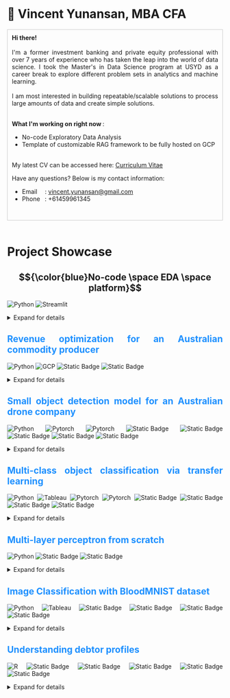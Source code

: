 # 🔭 Vincent Yunansan, MBA CFA 
<div style="text-align: justify;">

<div style="border: 1px solid #ccc; padding: 10px;">
<b>Hi there!</b>
<br>
<br>
I'm a former investment banking and private equity professional with over 7 years of experience who has taken the leap into the world of data science. 
I took the Master's in Data Science program at USYD as a career break to explore different problem sets in analytics and machine learning. 
</br>
  <br>
I am most interested in building repeatable/scalable solutions to process large amounts of data and create simple solutions. 
</br>

<br><b> What I'm working on right now </b>: 
- No-code Exploratory Data Analysis 
- Template of customizable RAG framework to be fully hosted on GCP

<br> My latest CV can be accessed here: <a href="assets/Resume_Vincent_Yunansan.pdf"> Curriculum Vitae</a> </br>


Have any questions? Below is my contact information:
- Email &ensp;&ensp;: vincent.yunansan@gmail.com  
- Phone &ensp;: +61459961345
</br>

</div>
<br>

# Project Showcase

## $${\color{blue}No-code \space EDA \space platform}$$
![Python](https://img.shields.io/badge/-Python-Green?style=flat&logo=python&logoColor=white)  ![Streamlit](https://img.shields.io/badge/-Streamlit-FF4B4B?style=flat&logo=streamlit&logoColor=white)
<details><summary>Expand for details</summary>
<br> <i> <font color = "grey"> This project began on 27 Nov 2024. Repository can be accessed here <a href="https://github.com/vyun8699/monkey_business"> here</a> </font> </i></br>


<br> <b> Problem </b>: All data science project begins with a proper Exploratory Data Analysis (EDA) which can be repetitive and time consuming. Wouldn't it be nice if there is a tool that allow you to do simply click through, records all changes and output you've made a long the way, and gets you (mostly) there without coding?</br>
<br><b> Solution </b>: This is a work in progress. @ksun5328 and I are building the end-to-end system to deliver this. Stay tuned! </br> 

</br>

[![WIP view of the no-code EDA platform](https://img.youtube.com/vi/-SRmdLSMb04/mqdefault.jpg)](https://youtu.be/-SRmdLSMb04)


</details>

## <span style="color: #1E90FF;">Revenue optimization for an Australian commodity producer</span>
![Python](https://img.shields.io/badge/-Python-Green?style=flat&logo=python&logoColor=white)
![GCP](https://img.shields.io/badge/-GCP-yellow?style=flat&logo=Google&logoColor=white)
![Static Badge](https://img.shields.io/badge/breadth_first_search-grey)
![Static Badge](https://img.shields.io/badge/MILP-grey)

<details>
<summary> Expand for details
</summary>
<br> <i> [Due to active non-disclosure agreement, details of this project is not made available in this repository.](#){: style="color: #1E90FF;"} </i> </br>

This project is done in tandem with a boutique consulting firm for an Australian commodity producer: 
<ol>
<li> <b>Background</b>: The client produces c.10,000 tons of raw output per year with 10 different quality metrics measured for individual batches. There are various finished products, each with their own market prices and quality specifications. </li>
<li> <b>Problem</b>: The client does not have a system to identify what product to produce with their existing stock at any given moment, which creates a habit of over-delivering on product requirements. In other words, the raw output used in any given product are often of too high quality, leaving gross margins on the table. </li>
<li> <b>Output</b>: Breadth first search (BFS) and Mixed Integer Linear Programming (MILP) were explored. The final optimization algorithm sits somewhere between BFS and MILP by ignoring combinations that are too expensive or impossible to produce, searching for combinations in the remaining search space, and returning a list of possible batch combinations (without duplicates) in a descending list. </br> 
<li><b> Implementation </b>: The solution will be hosted on GCP with a Streamlit overlay. This allows site managers to schedule combination reports before they start their day, on-the cloud, with negligible infrastructure cost. Site managers can also produce custom reports when necessary. </li>
</ol>
</details>

## <font color="#1E90FF">Small object detection model for an Australian drone company</font>
![Python](https://img.shields.io/badge/-Python-Green?style=flat&logo=python&logoColor=white)
![Pytorch](https://img.shields.io/badge/-Pytorch-orange?style=flat&logo=pytorch&logoColor=white)
![Pytorch](https://img.shields.io/badge/-TensorFlow-red?style=flat&logo=tensorflow&logoColor=white)
![Static Badge](https://img.shields.io/badge/YOLO-grey)
![Static Badge](https://img.shields.io/badge/SSD-grey)
![Static Badge](https://img.shields.io/badge/FRCNN-grey)
![Static Badge](https://img.shields.io/badge/SAM-grey)
![Static Badge](https://img.shields.io/badge/Edge_hardware-white)


<details>
<summary> Expand for details
</summary>
<br> <i> <font color = "grey">This is my Capstone Project for the MDS program at USYD. 
<br>Due to active non-disclosure agreement, details of this project is not made available in this repository.</i> </font> </br>
<br>This project aims to implement an automated object detection system able to detect small distant object in outdoor conditions, to be installed on a small computer on-board the vehicle. The proposed solution can be divided into three branches:</br>
<br>
<li> <b>Custom dataset</b>: built on open-source datasets which has significant sample of small objects of interest. </li>
<li> <b>Optimized model</b>: from multiple computer vision model architectures, including YOLO, Faster RCNN, SSD, and SAM. </li>
<li> <b>Inferencing optimization</b>: we explored the use of SAHI to aid with small object detection in real time. </li> </ol> 
</br>


<p align="center">
  <img src="assets/SAHI_sample.png" height ="200">
  <br>
  Sample technique to solve the small object detection problem
</p>

</details>

## <font color="#1E90FF">Multi-class object classification via transfer learning</font>
![Python](https://img.shields.io/badge/-Python-Green?style=flat&logo=python&logoColor=white)
![Tableau](https://img.shields.io/badge/-Tableau-FF0000?style=flat&logo=tableau&logoColor=white)
![Pytorch](https://img.shields.io/badge/-Pytorch-orange?style=flat&logo=pytorch&logoColor=white)
![Pytorch](https://img.shields.io/badge/-Google_Colab-yellow?style=flat&logo=googlecolab&logoColor=white)
![Static Badge](https://img.shields.io/badge/GoogLeNet-grey)
![Static Badge](https://img.shields.io/badge/ResNext-grey)
![Static Badge](https://img.shields.io/badge/Shufflenet-grey)
![Static Badge](https://img.shields.io/badge/Efficientnet-grey)

<details>
<summary> Expand for details
</summary>
<br> <i> <font color = "grey">Details of this project can be accessed <a href="https://github.com/vyun8699/CNN-via-transfer-learning"> here</a> </font> </i></br>

<br> <b> Problem </b>: Training a model from scratch requires massive computational resources not accessible to the common enthusiast. This project showcases methods to access open-source models and fine-tune them to solve a multi-class classification problem. </br>
<br><b> Solution & Implementation </b>:   
<ol> 
<li> Dataset: 30,000 images with 18 classes are split into train and validation sets. </li>
<li> Dataloader: images are loaded in batches to avoid bottlenecking. Transformations applied to increase model robustness. 
<li> Models: pre-trained models from Pytorch are customized to handle multi-class classification. Various methods are applied to aid training speeds and scores. Tableau is used to visualize training statistics.</li>
<li> Performance: micro F1, model size and training runtime are considered together to recommend the best system. </li>
<li> Results: The best model yielded 90%+ test F1 score with 5-hour training run-time. </ol> 

<b> Reflection </b>: computers do not perceive image data as humans do. The images below shows how an image of a cat travels through the layers in RegNet. We can see how the model is able to differentiate features of our object of interest (e.g. the cat) against the surrounding environment. 

<p align="center">
  <img src="assets/regnetfeaturemap.png" height ="500">
  <br>
  Sample Feature Map Representation of RegNet
</p>

</details>

## <font color="#1E90FF">Multi-layer perceptron from scratch</font>
![Python](https://img.shields.io/badge/-Python-Green?style=flat&logo=python&logoColor=white)
![Static Badge](https://img.shields.io/badge/MLP-grey)
![Static Badge](https://img.shields.io/badge/Numpy-grey)

<details>
<summary> Expand for details
</summary>
<br> <i> <font color = "grey">Details of this project can be accessed <a href="https://github.com/vyun8699/MLP-from-scratch"> here</a> </font> </i></br>

<br> <b> Problem </b>: The goal of this project is to implement a neural network without the use of modern machine learning libraries. By doing so, we will showcase the effects of different methods/components to the overall quality of our MLP model on the provided dataset.</br>
<br><b> This project is implemented in Numpy to show how modern machine learning framework ingests data. The system is divided into several steps </b>:   
<ol> 
<li> Pre-processing: input is normalized for better ingestion by the MLP and split into train-validation-test sets. </li>
<li> Base architecture: the MLP is implemented in 3 classes for code hygiene. </li>
<li> Methods: batch training, early stopping, weight decay, dropout, momentum, batch normalization, adam. </li> </ol> 
</br>

<b> Reflection </b>: I am a firm believer of the iterative process. This project was built in multiple stages where different methods were explored and the best configuration was implemented into the core build. The iterative process is useful in exploring builds efficiently while maintaining explainability. 

<p align="center">
  <img src="assets/MLP_appendix.png" height ="300">
  <br>
  Experiment stages in the MLP from scratch project.   
  <br>Methods in blue are tested while keeping all else constant.
</p>


</details>

## <font color="#1E90FF">Image Classification with BloodMNIST dataset</font>
![Python](https://img.shields.io/badge/-Python-Green?style=flat&logo=python&logoColor=white)
![Tableau](https://img.shields.io/badge/-Keras-FF0000?style=flat&logo=keras&logoColor=white)
![Static Badge](https://img.shields.io/badge/FCNN-grey)
![Static Badge](https://img.shields.io/badge/CNN-grey)
![Static Badge](https://img.shields.io/badge/Random_Forest-grey)
![Static Badge](https://img.shields.io/badge/SVM-grey)

<details>
<summary> Expand for details
</summary>
<br> <i> <font color = "grey">Report and workbook for this project can be accessed <a href="https://github.com/vyun8699/BloodMNIST_classification"> here</a> </font> </i></br>

<br> <b> Problem </b>: This study compares four machine learning methods in blood cell image classification. The methods are compared by their overall speed, performance scores, and error rates. 

<br> <b> Dataset </b>: 17,000+ images of blood cells, resized to 28x28 pixels for efficiency. The images are split into 8 classes as shown below:

<p align="center">
  <img src="assets/BloodMNIST_class.png" height ="500">
  <br>
  Description of classes in BloodMNIST   
  <br>
</p>

<br> <b> Pre-processing </b>: Different pre-processing steps are applied to each method as appropriate. Please see report for details.


<p align="center">
  <img src="assets/BloodMNIST_preprop.png" height ="350">
  <br>
  Pre-processing steps for each method   
  <br>
</p>

<br> <b> Methods </b>: Different parameters are tuned for each method, including number of neurons, activation function, learning rate, optimizer, regularizer, etc. Please see report for details. 


<br> <b> Results </b>: Best configuration for each method shown below, along with their class-specific scores. Convolutionary Neural Network (CNN) performs best amongst methods considered. 




<p align="center">
  <img src="assets/BloodMNIST_result.png" height ="300">
  <br>
  Tuning results
  <br>
</p>


<b> Reflection </b>: Each algorithm has different use cases and trade-offs which should be considered. The choice of algorithm must be matched with the goal of the exercise itself. More complex algorithm may take longer to run and may not provide the best explanation/reasoning on feature importance.  Users need to consider what output needs to be generated to (i) measure the quality of the model, and (ii) provide useful insights when designing a model protocol. Simpler models may provide adequate outputs with lower computational costs (e.g., shorter runtimes) given the right
pre-processing and design.





</details>

## <font color="#1E90FF">Understanding debtor profiles</font>
![R](https://img.shields.io/badge/-R_Studio-blue?style=flat&logo=r&logoColor=white)
![Static Badge](https://img.shields.io/badge/Random_Forest-grey)
![Static Badge](https://img.shields.io/badge/Logistic_Regression-grey)
![Static Badge](https://img.shields.io/badge/LDA-grey)
![Static Badge](https://img.shields.io/badge/AdaBoost-grey)
![Static Badge](https://img.shields.io/badge/SVM-grey)

<details>
<summary> Expand for details
</summary>
<br> <i> <font color = "grey">Report for this project can be accessed <a href="https://vyun8699.github.io/"> here</a> </font> </i></br>

<br> <b> Problem </b>: Understanding relationships between factors in demographic data is equally as important to having access to them in the first place. This project displays how bad debtors can be identified from application data by using different machine learning methods.</br>
<br> <b> Side note </b>: This analysis is done on a public dataset hosted on Kaggle. Many submissions on the platform claims 99% accuracy but most of them suffer from data leaks and cross correlation. This happens when the analyst does not do proper data exploration and implemented lines of code onto the problem.</br>

<br><b> This project is implemented in R Studio and follows the following steps </b>:   
<ol> 
<li> Data exploration and pre-processing: cross-correlation and data distribution are analyzed to allow for fair analysis. We removed cross-correlated features and any features that would leak forward-looking information. We applied SMOTE to alleviate data imbalance. </li>
<li> Pre-processing: principal component analysis, min-max scaling, one-hote-encoding, SMOTE. </li>
<li> Classification methods: 5 techniques were applied to find a method with <mark>high True Positives</mark> and <mark> Low False Positives & Negatives </mark></li>
<li> Results: random forest was superior as measured by Precision and Sensitivity. 
</ol> 
</br>

<p align="center">
  <img src="assets/R_output.png" height ="150">
  <br>
 Comparison scores
</p>

<p align="center">
  <img src="assets/R_RFoutput.png" height ="250">
  <br>
Top-10 most important features based on Random Forest
</p>

</details>
